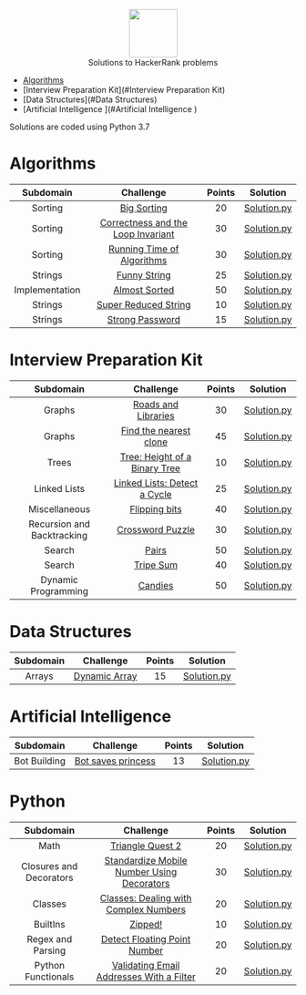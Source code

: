 <p align="center">
    <a href="https://www.hackerrank.com/djurasze">
        <img height=85 src="https://d3keuzeb2crhkn.cloudfront.net/hackerrank/assets/styleguide/logo_wordmark-f5c5eb61ab0a154c3ed9eda24d0b9e31.svg">
    </a>
    <br> Solutions to HackerRank problems
</p>

* [Algorithms](#Algorithms)
* [Interview Preparation Kit](#Interview Preparation Kit)
* [Data Structures](#Data Structures)
* [Artificial Intelligence ](#Artificial Intelligence )

Solutions are coded using Python 3.7


# Algorithms

|  Subdomain  |                                                Challenge                                               | Points |                                                                         Solution                                                                           |
|:-----------:|:------------------------------------------------------------------------------------------------------:|:------:|:----------------------------------------------------------------------------------------------------------------------------------------------------------:|
| Sorting | [Big Sorting](https://www.hackerrank.com/challenges/big-sorting/problem)                                             |   20   | [Solution.py](https://github.com/djurasze/HackerRank_solutions_python/blob/master/algorithms/sorting/big_sorting/Solution.py)                        |
| Sorting | [Correctness and the Loop Invariant](https://www.hackerrank.com/challenges/correctness-invariant/problem)                                             |   30   | [Solution.py](https://github.com/djurasze/HackerRank_solutions_python/blob/master/algorithms/sorting/correctness_and_the_loop_invariant/Solution.py)                        |
| Sorting | [Running Time of Algorithms](https://www.hackerrank.com/challenges/runningtime/problem)                                             |   30   | [Solution.py](https://github.com/djurasze/HackerRank_solutions_python/blob/master/algorithms/sorting/running_time_of_algorithms/Solution.py)                        |
| Strings | [Funny String](https://www.hackerrank.com/challenges/funny-string/problem)                                             |   25   | [Solution.py](https://github.com/djurasze/HackerRank_solutions_python/blob/master/algorithms/strings/funny_string/Solution.py)                        |
| Implementation | [Almost Sorted](https://www.hackerrank.com/challenges/almost-sorted/problem)                                             |   50   | [Solution.py](https://github.com/djurasze/HackerRank_solutions_python/blob/master/algorithms/implementation/almost_sorted/Solution.py)                        |
| Strings | [Super Reduced String](https://www.hackerrank.com/challenges/reduced-string/problem)                                             |   10   | [Solution.py](https://github.com/djurasze/HackerRank_solutions_python/blob/master/algorithms/strings/super_reduced_string/Solution.py)                        |
| Strings | [Strong Password](https://www.hackerrank.com/challenges/strong-password/problem)                                             |   15   | [Solution.py](https://github.com/djurasze/HackerRank_solutions_python/blob/master/algorithms/strings/strong_password/Solution.py)                        |

# Interview Preparation Kit

|  Subdomain  |                                                Challenge                                               | Points |                                                                         Solution                                                                           |
|:-----------:|:------------------------------------------------------------------------------------------------------:|:------:|:----------------------------------------------------------------------------------------------------------------------------------------------------------:|
| Graphs | [Roads and Libraries](https://www.hackerrank.com/challenges/torque-and-development/problem?h_l=interview&playlist_slugs%5B%5D=interview-preparation-kit&playlist_slugs%5B%5D=graphs)                                             |   30   | [Solution.py](https://github.com/djurasze/HackerRank_solutions_python/blob/master/interviews_preparation_kit/graphs/roads_and_libraries/Solution.py)                        |
| Graphs | [Find the nearest clone](https://www.hackerrank.com/challenges/find-the-nearest-clone/problem?h_l=interview&playlist_slugs%5B%5D=interview-preparation-kit&playlist_slugs%5B%5D=graphs)                                             |   45   | [Solution.py](https://github.com/djurasze/HackerRank_solutions_python/blob/master/interviews_preparation_kit/graphs/find_the_nearest_clone/Solution.py)                        |
| Trees | [Tree: Height of a Binary Tree](https://www.hackerrank.com/challenges/tree-height-of-a-binary-tree/problem?h_l=interview&playlist_slugs%5B%5D=interview-preparation-kit&playlist_slugs%5B%5D=trees)                                             |   10   | [Solution.py](https://github.com/djurasze/HackerRank_solutions_python/blob/master/interviews_preparation_kit/trees/height_of_a_binary_tree/Solution.py)                        |
| Linked Lists | [Linked Lists: Detect a Cycle](https://www.hackerrank.com/challenges/ctci-linked-list-cycle/problem?h_l=interview&playlist_slugs%5B%5D=interview-preparation-kit&playlist_slugs%5B%5D=linked-lists)                                             |   25   | [Solution.py](https://github.com/djurasze/HackerRank_solutions_python/blob/master/interviews_preparation_kit/linked_lists/linked_ists_detect_a_cycle/Solution.py)                        |
| Miscellaneous | [Flipping bits](https://www.hackerrank.com/challenges/flipping-bits/problem?h_l=interview&playlist_slugs%5B%5D=interview-preparation-kit&playlist_slugs%5B%5D=miscellaneous)                                             |   40   | [Solution.py](https://github.com/djurasze/HackerRank_solutions_python/blob/master/interviews_preparation_kit/miscellaneous/flipping_bits/Solution.py)                        |
| Recursion and Backtracking | [Crossword Puzzle](https://www.hackerrank.com/challenges/crossword-puzzle/problem?h_l=interview&playlist_slugs%5B%5D=interview-preparation-kit&playlist_slugs%5B%5D=recursion-backtracking)                                             |   30   | [Solution.py](https://github.com/djurasze/HackerRank_solutions_python/blob/master/interviews_preparation_kit/recursion_and_backtracking/crossword_puzzle/Solution.py)                        |
| Search | [Pairs](https://www.hackerrank.com/challenges/pairs/problem?h_l=interview&playlist_slugs%5B%5D=interview-preparation-kit&playlist_slugs%5B%5D=search)                                             |   50   | [Solution.py](https://github.com/djurasze/HackerRank_solutions_python/blob/master/interviews_preparation_kit/search/pairs/Solution.py)                        |
| Search | [Tripe Sum](https://www.hackerrank.com/challenges/triple-sum/problem?h_l=interview&playlist_slugs%5B%5D=interview-preparation-kit&playlist_slugs%5B%5D=search)                                             |   40   | [Solution.py](https://github.com/djurasze/HackerRank_solutions_python/blob/master/interviews_preparation_kit/search/triple_sum/Solution.py)                        |
| Dynamic Programming | [Candies](https://www.hackerrank.com/challenges/candies/problem?h_l=interview&playlist_slugs%5B%5D=interview-preparation-kit&playlist_slugs%5B%5D=dynamic-programming)                                             |   50   | [Solution.py](https://github.com/djurasze/HackerRank_solutions_python/blob/master/interviews_preparation_kit/dnamic_programming/candies/Solution.py)                        |

# Data Structures

|  Subdomain  |                                                Challenge                                               | Points |                                                                         Solution                                                                           |
|:-----------:|:------------------------------------------------------------------------------------------------------:|:------:|:----------------------------------------------------------------------------------------------------------------------------------------------------------:|
| Arrays | [Dynamic Array](https://www.hackerrank.com/challenges/dynamic-array/problem)                                             |   15   | [Solution.py](https://github.com/djurasze/HackerRank_solutions_python/blob/master/data_structures/arrays/dynamic_array/Solution.py)                        |

# Artificial Intelligence 

|  Subdomain  |                                                Challenge                                               | Points |                                                                         Solution                                                                           |
|:-----------:|:------------------------------------------------------------------------------------------------------:|:------:|:----------------------------------------------------------------------------------------------------------------------------------------------------------:|
| Bot Building | [Bot saves princess](https://www.hackerrank.com/challenges/saveprincess?hr_b=1)                                             |   13   | [Solution.py](https://github.com/djurasze/HackerRank_solutions_python/blob/master/artificial_intelligence/bot_building/bot_saves_princess/Solution.py)                        |

# Python 

|  Subdomain  |                                                Challenge                                               | Points |                                                                         Solution                                                                           |
|:-----------:|:------------------------------------------------------------------------------------------------------:|:------:|:----------------------------------------------------------------------------------------------------------------------------------------------------------:|
| Math | [Triangle Quest 2](https://www.hackerrank.com/challenges/triangle-quest-2/problem)                                             |   20   | [Solution.py](https://github.com/djurasze/HackerRank_solutions_python/blob/master/python/math/triangle_quest_2/Solution.py)                        |
| Closures and Decorators | [Standardize Mobile Number Using Decorators](https://www.hackerrank.com/challenges/standardize-mobile-number-using-decorators/problem)                                             |   30   | [Solution.py](https://github.com/djurasze/HackerRank_solutions_python/blob/master/python/closures_und_decorators/standardize_mobile_number_using_decorators/Solution.py)                        |
| Classes | [Classes: Dealing with Complex Numbers](https://www.hackerrank.com/challenges/class-1-dealing-with-complex-numbers/problem)                                             |   20   | [Solution.py](https://github.com/djurasze/HackerRank_solutions_python/blob/master/python/classes/classes_dealing_with_complex_numbers/Solution.py)                        |
| BuiltIns | [Zipped!](https://www.hackerrank.com/challenges/zipped/problem)                                             |   10   | [Solution.py](https://github.com/djurasze/HackerRank_solutions_python/blob/master/python/builtins/zipped/Solution.py)                        |
| Regex and Parsing | [Detect Floating Point Number](https://www.hackerrank.com/challenges/introduction-to-regex/problem)                                             |   20   | [Solution.py](https://github.com/djurasze/HackerRank_solutions_python/blob/master/python/regex_and_parsing/detect_floating_point_number/Solution.py)                        |
| Python Functionals | [Validating Email Addresses With a Filter](https://www.hackerrank.com/challenges/validate-list-of-email-address-with-filter/problem)                                             |   20   | [Solution.py](https://github.com/djurasze/HackerRank_solutions_python/blob/master/python/pthon_functionals/validating_email_adresses_with_a_filter/Solution.py)                        |
